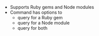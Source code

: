 - Supports Ruby gems and Node modules
- Command has options to
    - query for a Ruby gem
    - query for a Node module
    - query for both
